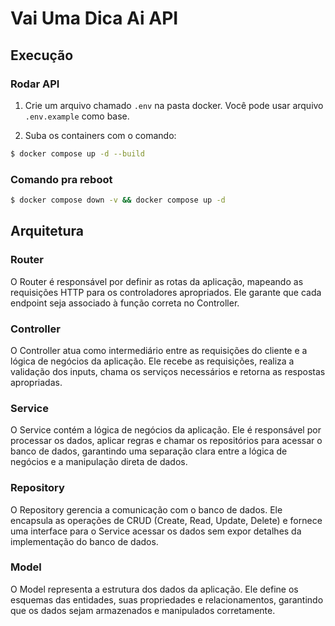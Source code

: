 # Vai Uma Dica Ai API

## Execução
### Rodar API
1. Crie um arquivo chamado `.env` na pasta docker. Você pode usar arquivo
   `.env.example` como base.

2. Suba os containers com o comando:
```sh
$ docker compose up -d --build
```

### Comando pra reboot
```sh
$ docker compose down -v && docker compose up -d
```


## Arquitetura

### Router

O Router é responsável por definir as rotas da aplicação, mapeando as requisições HTTP para os controladores apropriados. Ele garante que cada endpoint seja associado à função correta no Controller.

### Controller

O Controller atua como intermediário entre as requisições do cliente e a lógica de negócios da aplicação. Ele recebe as requisições, realiza a validação dos inputs, chama os serviços necessários e retorna as respostas apropriadas.

### Service

O Service contém a lógica de negócios da aplicação. Ele é responsável por processar os dados, aplicar regras e chamar os repositórios para acessar o banco de dados, garantindo uma separação clara entre a lógica de negócios e a manipulação direta de dados.

### Repository

O Repository gerencia a comunicação com o banco de dados. Ele encapsula as operações de CRUD (Create, Read, Update, Delete) e fornece uma interface para o Service acessar os dados sem expor detalhes da implementação do banco de dados.

### Model

O Model representa a estrutura dos dados da aplicação. Ele define os esquemas das entidades, suas propriedades e relacionamentos, garantindo que os dados sejam armazenados e manipulados corretamente.


